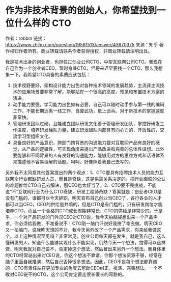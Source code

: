 # 作为非技术背景的创始人，你希望找到一位什么样的 CTO

作者：robbin
链接：https://www.zhihu.com/question/19561513/answer/43670375
来源：知乎
著作权归作者所有。商业转载请联系作者获得授权，非商业转载请注明出处。

我是技术出身的创业者，也担任过创业公司CTO，中型互联网公司CTO。我现在自己作为一个创业者CEO，暂时身兼CTO，但将来迟早要找一个CTO，那么我想象一下，我希望CTO具备的素质应该包括：
1. 技术视野要好，架构设计能力出色对各种技术领域的发展趋势，主流非主流技术的应用场景要非常了解。能够站在一个很高的高度，预见和布置技术方案的演进。
2. 动手能力要强，学习能力出色如有必要，自己可以随时动手参与第一线的编码工作，不能长期远离一线工作，自废武功，纸上谈兵。对于新技术的掌握速度非常快。
3. 管理研发团队过硬，且能建立团队研发文化善于管理研发团队，掌控好研发工作进度，培养研发梯队力量，建立研发团队内部具有向心力的，开放性的，交流学习型组织文化。
4. 具备良好的产品意识，跨部门跨背景的沟通能力要对互联网产品有良好的感觉，从产品的逻辑性，可实现角度来提出产品改进和完善的总体性设想。此外要能够和不同背景的人有良好的沟通能力，能够用对方的思维方式和话语体系来描述他不容易理解的话题。呵呵，好像照着我自己去写的。

另外我不太同意其他答案提出的两个观点：1、CTO要具有招聘技术人员的能力互联网全行业都缺研发人员，而且是奇缺，这是供需关系决定的，把行业面临的公认的难题推给CTO自己去解决，那CEO也太好当了。2、CTO要不畏挑战，不能说“不”互联网行业为什么CTO奇缺，研发工程师奇缺？答案就是：创业者CEO是没有门槛的，谁都可以今天辞职，明天宣布自己创业当CEO了，各行各业的人才都可以当CEO，CEO的供给是井喷的，但是CTO是有门槛的，只有研发岗位才能培养CTO，而且一个合格的CTO成长周期非常长，CTO的供给是非常少的。于是乎，一个对产品研发的门外汉CEO对CTO说，我今天拍脑袋想出来一个产品需求，你必须给我做，不准备说不！CTO刚一脑门汗说好我拼了命去做。明天CEO又一拍脑门，说我昨天想的不对，我今天另外改了一个产品需求，你来给我做这个。以上这种情况罕见吗？非常常见，创业公司每天都在发生。就是我自己，这么懂研发的人，知道什么能够实现什么不能实现，仍然今天一个想法，觉得可以这样做，明天我就对自己说不，否定掉这个想法，然后冒出来另外一个想法。我身体里的CTO经常站出来对CEO说，你这个想法不靠谱，你那个想法资源不够，经常在脑子里面自我推演，然后自己否掉很多想法。因此，CEO不是每个想法都靠谱的，CTO有责任站在更加专业的角度去帮助CEO纠正，推演，完善想法。一个不敢对CEO说不的CTO，这个公司肯定要走很长很长的弯路的。
